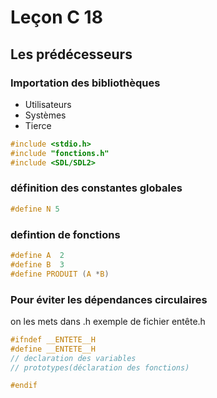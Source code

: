 # Leçon C 18
## Les prédécesseurs

### Importation des bibliothèques 
* Utilisateurs
* Systèmes
* Tierce

```c
#include <stdio.h>
#include "fonctions.h"
#include <SDL/SDL2>
```

### définition des constantes globales
```c
#define N 5
```

### defintion de fonctions

``` c
#define A  2
#define B  3
#define PRODUIT (A *B)
```


### Pour éviter les dépendances circulaires

on les mets dans .h
exemple de fichier entête.h
```c
#ifndef __ENTETE__H
#define __ENTETE__H
// declaration des variables
// prototypes(déclaration des fonctions)

#endif

```